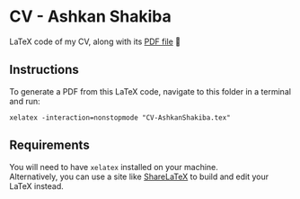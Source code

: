 # CV - Ashkan Shakiba  
LaTeX code of my CV, along with its [PDF file](CV-AshkanShakiba.pdf) :page_with_curl:  

## Instructions  
To generate a PDF from this LaTeX code, navigate to this folder in a terminal and run:  

```
xelatex -interaction=nonstopmode "CV-AshkanShakiba.tex"
```  

## Requirements  
You will need to have `xelatex` installed on your machine.  
Alternatively, you can use a site like [ShareLaTeX](https://sharelatex.com) to build and edit your LaTeX instead.  